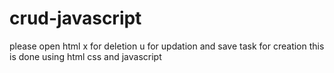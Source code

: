 # crud-javascript
please open html x for deletion u for updation and save task for creation this is done using html css and javascript
